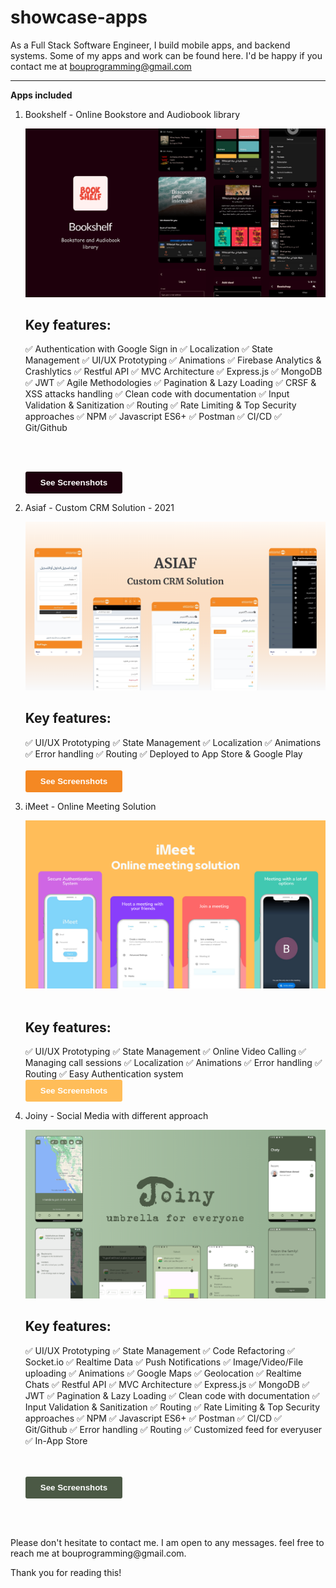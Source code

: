 # showcase-apps

As a Full Stack Software Engineer, I build mobile apps, and backend systems. Some of my apps and work can be found here. I'd be happy if you contact me at bouprogramming@gmail.com

---

**Apps included**

1. Bookshelf - Online Bookstore and Audiobook library

   <img src='Bookshelf/Thumbnail.png'>
   <h2>Key features:</h2>
   ✅ Authentication with Google Sign in
   ✅ Localization
   ✅ State Management
   ✅ UI/UX Prototyping
   ✅ Animations
   ✅ Firebase Analytics & Crashlytics
   ✅ Restful API
   ✅ MVC Architecture
   ✅ Express.js
   ✅ MongoDB
   ✅ JWT
   ✅ Agile Methodologies
   ✅ Pagination & Lazy Loading
   ✅ CRSF & XSS attacks handling
   ✅ Clean code with documentation
   ✅ Input Validation & Sanitization
   ✅ Routing
   ✅ Rate Limiting & Top Security approaches
   ✅ NPM
   ✅ Javascript ES6+
   ✅ Postman
   ✅ CI/CD
   ✅ Git/Github

   <br><br>
   
   <a href='https://github.com/boucoding/showcase-apps/Asiaf'>
     <button style="background-color: #1e000c; color: white; padding: 10px 24px; border: none; border-radius: 3px; text-align: center; font-weight: bold;">
     See Screenshots
   </button>
   </a>

   <br>
2. Asiaf - Custom CRM Solution - 2021

   <img src='Asiaf/Thumbnail.png'>
   <h2>Key features:</h2>
   ✅ UI/UX Prototyping
   ✅ State Management
   ✅ Localization
   ✅ Animations
   ✅ Error handling
   ✅ Routing
   ✅ Deployed to App Store & Google Play
   <br><br>
   <a href='https://github.com/boucoding/showcase-apps/Asiaf'>
     <button style="background-color: #f48823; color: white; padding: 10px 24px; border: none; border-radius: 3px; text-align: center; font-weight: bold;">
     See Screenshots
   </button>
   </a>

   <br>
3. iMeet - Online Meeting Solution

    <img src='iMeet/Thumbnail.png'>
    <br><br>
    <h2>Key features:</h2>
    ✅ UI/UX Prototyping
    ✅ State Management
    ✅ Online Video Calling
    ✅ Managing call sessions
    ✅ Localization
    ✅ Animations
    ✅ Error handling
    ✅ Routing
    ✅ Easy Authentication system

     <br>
     <a href='https://github.com/boucoding/showcase-apps/iMeet'>
     <button style="background-color: #ffbd59; color: white; padding: 10px 24px; border: none; border-radius: 3px; text-align: center; font-weight: bold;">
     See Screenshots
   </button>
   </a>

   <br>

4. Joiny - Social Media with different approach

   <img src='Joiny/Thumbnail.png'>
   <h2>Key features:</h2>
   ✅ UI/UX Prototyping
   ✅ State Management
   ✅ Code Refactoring
   ✅ Socket.io
   ✅ Realtime Data
   ✅ Push Notifications
   ✅ Image/Video/File uploading
   ✅ Animations
   ✅ Google Maps
   ✅ Geolocation
   ✅ Realtime Chats
   ✅ Restful API
   ✅ MVC Architecture
   ✅ Express.js
   ✅ MongoDB
   ✅ JWT
   ✅ Pagination & Lazy Loading
   ✅ Clean code with documentation
   ✅ Input Validation & Sanitization
   ✅ Routing
   ✅ Rate Limiting & Top Security approaches
   ✅ NPM
   ✅ Javascript ES6+
   ✅ Postman
   ✅ CI/CD
   ✅ Git/Github 
   ✅ Error handling
   ✅ Routing
   ✅ Customized feed for everyuser
   ✅ In-App Store
  
   <br><br>
   <a href='https://github.com/boucoding/showcase-apps/Asiaf'>
     <button style="background-color: #4B5945; color: white; padding: 10px 24px; border: none; border-radius: 3px; text-align: center; font-weight: bold;">
     See Screenshots
   </button>
   </a>

   <br>
<br>
Please don't hesitate to contact me. I am open to any messages. feel free to reach me at bouprogramming@gmail.com.

Thank you for reading this!
